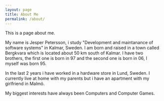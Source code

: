 ```yaml
---
layout: page
title: About Me
permalink: /about/
---
```


This is a page about me.

My name is Jesper Petersson, i study "Development and maintanance of software systems" in Kalmar, Sweden.
I am born and raised in a town called Bergkvara which is located  about 50 km south of Kalmar. I have two brothers,
the first one is born in 97 and the second one is born in 06, I myself was born 95.

In the last 2 years i have worked in a hardware store in Lund, Sweden.
I currently live at home with my parents but i have an apartment with my girlfriend in Malmö.

My biggest interests have always been Computers and Computer Games.
